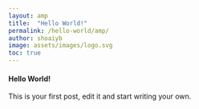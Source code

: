 ```yaml
---
layout: amp
title:  "Hello World!"
permalink: /hello-world/amp/
author: shoaiyb
image: assets/images/logo.svg
toc: true
---
```


#### Hello World!
This is your first post, edit it and start writing your own.
